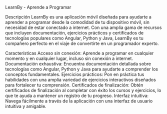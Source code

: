 LearnBy - Aprende a Programar

Descripción
LearnBy es una aplicación móvil diseñada para ayudarte a aprender a programar desde la comodidad de tu dispositivo móvil, sin necesidad de estar conectado a internet. Con una amplia gama de recursos que incluyen documentación, ejercicios prácticos y certificados de tecnologías populares como Angular, Python y Java, LearnBy es tu compañero perfecto en el viaje de convertirte en un programador experto.

Características
Acceso sin conexión: Aprende a programar en cualquier momento y en cualquier lugar, incluso sin conexión a internet.
Documentación exhaustiva: Encuentra documentación detallada sobre tecnologías como Angular, Python y Java para ayudarte a comprender los conceptos fundamentales.
Ejercicios prácticos: Pon en práctica tus habilidades con una amplia variedad de ejercicios interactivos diseñados para fortalecer tu comprensión.
Certificados de finalización: Obtén certificados de finalización al completar con éxito los cursos y ejercicios, lo que te ayuda a mantener un registro de tu progreso.
Interfaz intuitiva: Navega fácilmente a través de la aplicación con una interfaz de usuario intuitiva y amigable.
